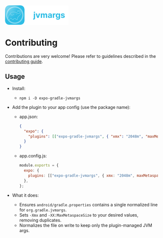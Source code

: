 <p>
  <a href="https://github.com/hebertcisco/expo-gradle-jvmargs/">
    <img
      src=".github/resources/expo-gradle-jvmargs.svg"
      alt="expo-gradle-jvmargs"
      height="64" />
  </a>
</p>

# Contributing

Contributions are very welcome! Please refer to guidelines described in the [contributing guide](https://github.com/hebertcisco/expo-gradle-jvmargs#contributing).

## Usage

- Install:
  - `npm i -D expo-gradle-jvmargs`

- Add the plugin to your app config (use the package name):

  - app.json:

    ```json
    {
      "expo": {
        "plugins": [["expo-gradle-jvmargs", { "xmx": "2048m", "maxMetaspace": "512m" }]]
      }
    }
    ```

  - app.config.js:

    ```js
    module.exports = {
      expo: {
        plugins: [["expo-gradle-jvmargs", { xmx: "2048m", maxMetaspace: "512m" }]],
      },
    };
    ```

- What it does:
  - Ensures `android/gradle.properties` contains a single normalized line for `org.gradle.jvmargs`.
  - Sets `-Xmx` and `-XX:MaxMetaspaceSize` to your desired values, removing duplicates.
  - Normalizes the file on write to keep only the plugin-managed JVM args.
